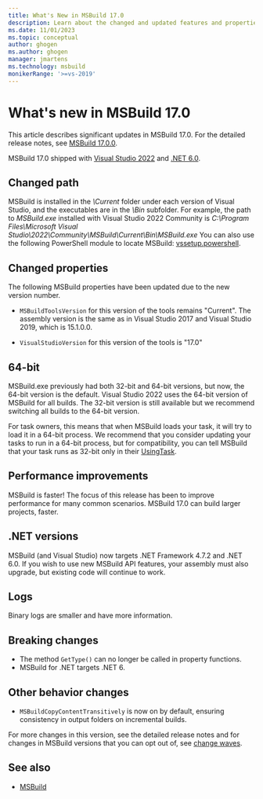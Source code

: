 ```yaml
---
title: What's New in MSBuild 17.0 
description: Learn about the changed and updated features and properties for MSBuild 17.0, and link to release notes.
ms.date: 11/01/2023
ms.topic: conceptual
author: ghogen
ms.author: ghogen
manager: jmartens
ms.technology: msbuild
monikerRange: '>=vs-2019'
---
```

# What's new in MSBuild 17.0

This article describes significant updates in MSBuild 17.0. For the detailed release notes, see [MSBuild 17.0.0](https://github.com/dotnet/msbuild/releases/tag/v17.0.0).

MSBuild 17.0 shipped with [Visual Studio 2022](../ide/whats-new-visual-studio-2022.md) and [.NET 6.0](/dotnet/).

## Changed path

 MSBuild is installed in the *\Current* folder under each version of Visual Studio, and the executables are in the *\Bin* subfolder. For example, the path to *MSBuild.exe* installed with Visual Studio 2022 Community is *C:\Program Files\Microsoft Visual Studio\2022\Community\MSBuild\Current\Bin\MSBuild.exe* You can also use the following PowerShell module to locate MSBuild: [vssetup.powershell](https://github.com/Microsoft/vssetup.powershell).

## Changed properties

 The following MSBuild properties have been updated due to the new version number.

- `MSBuildToolsVersion` for this version of the tools remains "Current". The assembly version is the same as in Visual Studio 2017 and Visual Studio 2019, which is 15.1.0.0.

- `VisualStudioVersion` for this version of the tools is "17.0"

## 64-bit

MSBuild.exe previously had both 32-bit and 64-bit versions, but now, the 64-bit version is the default. Visual Studio 2022 uses the 64-bit version of MSBuild for all builds. The 32-bit version is still available but we recommend switching all builds to the 64-bit version.

For task owners, this means that when MSBuild loads your task, it will try to load it in a 64-bit process. We recommend that you consider updating your tasks to run in a 64-bit process, but for compatibility, you can tell MSBuild that your task runs as 32-bit only in their [UsingTask](../msbuild/how-to-configure-targets-and-tasks.md).

## Performance improvements

MSBuild is faster! The focus of this release has been to improve performance for many common scenarios. MSBuild 17.0 can build larger projects, faster.

## .NET versions

MSBuild (and Visual Studio) now targets .NET Framework 4.7.2 and .NET 6.0. If you wish to use new MSBuild API features, your assembly must also upgrade, but existing code will continue to work.

## Logs

Binary logs are smaller and have more information.

## Breaking changes

- The method `GetType()` can no longer be called in property functions.
- MSBuild for .NET targets .NET 6.

## Other behavior changes

- `MSBuildCopyContentTransitively` is now on by default, ensuring consistency in output folders on incremental builds.

For more changes in this version, see the detailed release notes and for changes in MSBuild versions that you can opt out of, see [change waves](change-waves.md).

## See also

- [MSBuild](../msbuild/msbuild.md)
